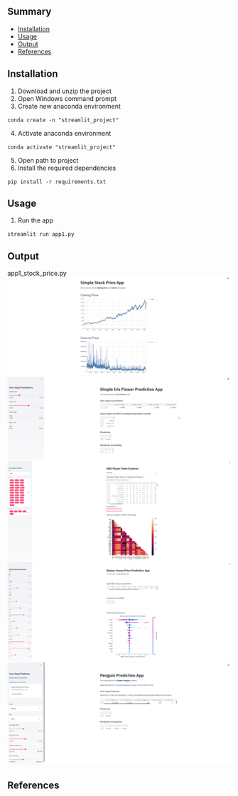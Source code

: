 ## Summary
  - [Installation](#installation)
  - [Usage](#usage)
  - [Output](#output)
  - [References](#references)
  
## Installation
1. Download and unzip the project
2. Open Windows command prompt
3. Create new anaconda environment
```
conda create -n "streamlit_project"
```
4. Activate anaconda environment
```
conda activate "streamlit_project"
```
5. Open path to project
6. Install the required dependencies
```
pip install -r requirements.txt
```
## Usage
1. Run the app
```
streamlit run app1.py
```

## Output
app1_stock_price.py
![](https://github.com/AparGarg99/Tutorials/blob/master/streamlit_frontend_tutorial/images/app1.PNG)
![](https://github.com/AparGarg99/Tutorials/blob/master/streamlit_frontend_tutorial/images/app2.PNG)
![](https://github.com/AparGarg99/Tutorials/blob/master/streamlit_frontend_tutorial/images/app3.PNG)
![](https://github.com/AparGarg99/Tutorials/blob/master/streamlit_frontend_tutorial/images/app4.PNG)
![](https://github.com/AparGarg99/Tutorials/blob/master/streamlit_frontend_tutorial/images/app5.PNG)

## References
